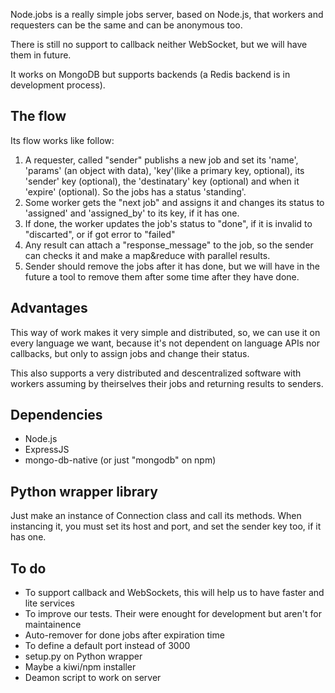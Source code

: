 Node.jobs is a really simple jobs server, based on Node.js, that workers and requesters
can be the same and can be anonymous too.

There is still no support to callback neither WebSocket, but we will have them in future.

It works on MongoDB but supports backends (a Redis backend is in development process).

## The flow

Its flow works like follow:

1. A requester, called "sender" publishs a new job and set its 'name', 'params' (an object
   with data), 'key'(like a primary key, optional), its 'sender' key (optional), the
   'destinatary' key (optional) and when it 'expire' (optional). So the jobs has a status
   'standing'.
2. Some worker gets the "next job" and assigns it and changes its status to 'assigned' and
   'assigned_by' to its key, if it has one.
3. If done, the worker updates the job's status to "done", if it is invalid to "discarted",
   or if got error to "failed"
4. Any result can attach a "response_message" to the job, so the sender can checks it and
   make a map&reduce with parallel results.
5. Sender should remove the jobs after it has done, but we will have in the future a tool
   to remove them after some time after they have done.

## Advantages

This way of work makes it very simple and distributed, so, we can use it on every language
we want, because it's not dependent on language APIs nor callbacks, but only to assign jobs
and change their status.

This also supports a very distributed and descentralized software with workers assuming by
theirselves their jobs and returning results to senders.

## Dependencies

- Node.js
- ExpressJS
- mongo-db-native (or just "mongodb" on npm)

## Python wrapper library

Just make an instance of Connection class and call its methods. When instancing it, you must
set its host and port, and set the sender key too, if it has one.

## To do

- To support callback and WebSockets, this will help us to have faster and lite services
- To improve our tests. Their were enought for development but aren't for maintainence
- Auto-remover for done jobs after expiration time
- To define a default port instead of 3000
- setup.py on Python wrapper
- Maybe a kiwi/npm installer
- Deamon script to work on server

